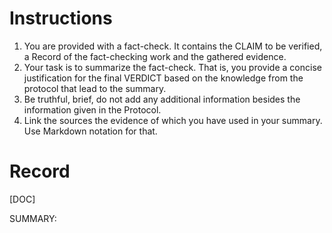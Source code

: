 # Instructions
1. You are provided with a fact-check. It contains the CLAIM to be verified, a Record of the fact-checking work and the gathered evidence.
2. Your task is to summarize the fact-check. That is, you provide a concise justification for the final VERDICT based on the knowledge from the protocol that lead to the summary.
3. Be truthful, brief, do not add any additional information besides the information given in the Protocol.
4. Link the sources the evidence of which you have used in your summary. Use Markdown notation for that.


# Record
[DOC]

SUMMARY:
